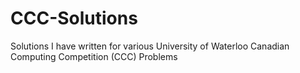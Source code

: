 # CCC-Solutions
Solutions I have written for various University of Waterloo Canadian Computing Competition (CCC) Problems
